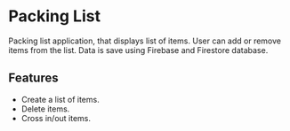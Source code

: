 # Packing List

Packing list application, that displays list of items. User can add or remove
items from the list. Data is save using Firebase and Firestore database.

## Features
- Create a list of items.
- Delete items.
- Cross in/out items.
